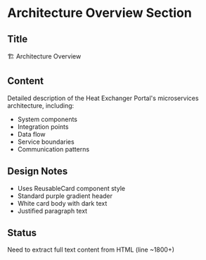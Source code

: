 # Architecture Overview Section

## Title
🏗️ Architecture Overview

## Content
Detailed description of the Heat Exchanger Portal's microservices architecture, including:
- System components
- Integration points
- Data flow
- Service boundaries
- Communication patterns

## Design Notes
- Uses ReusableCard component style
- Standard purple gradient header
- White card body with dark text
- Justified paragraph text

## Status
Need to extract full text content from HTML (line ~1800+)

